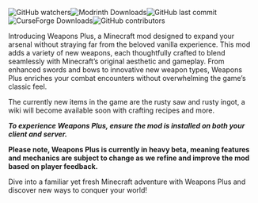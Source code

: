 
<img alt="GitHub watchers" src="https://img.shields.io/github/watchers/mouse0017782/weapons-plus-mc?style=for-the-badge&logo=GitHub"><img alt="Modrinth Downloads" src="https://img.shields.io/modrinth/dt/t0y3hXUc?style=for-the-badge&logo=modrinth&color=0%2C%20255%2C%200"><img alt="GitHub last commit" src="https://img.shields.io/github/last-commit/mouse0017782/weapons-plus-mc?display_timestamp=committer&style=for-the-badge"><img alt="CurseForge Downloads" src="https://img.shields.io/curseforge/dt/1058184?style=for-the-badge&logo=curseforge"><img alt="GitHub contributors" src="https://img.shields.io/github/contributors/mouse0017782/weapons-plus-mc?style=for-the-badge&logo=github">

Introducing Weapons Plus, a Minecraft mod designed to expand your arsenal without straying far from the beloved vanilla experience. This mod adds a variety of new weapons, each thoughtfully crafted to blend seamlessly with Minecraft’s original aesthetic and gameplay. From enhanced swords and bows to innovative new weapon types, Weapons Plus enriches your combat encounters without overwhelming the game’s classic feel.

The currently new items in the game are the rusty saw and rusty ingot, a wiki will become available soon with crafting recipes and more.

_**To experience Weapons Plus, ensure the mod is installed on both your client and server.**_

**Please note, Weapons Plus is currently in heavy beta, meaning features and mechanics are subject to change as we refine and improve the mod based on player feedback.**

Dive into a familiar yet fresh Minecraft adventure with Weapons Plus and discover new ways to conquer your world!
